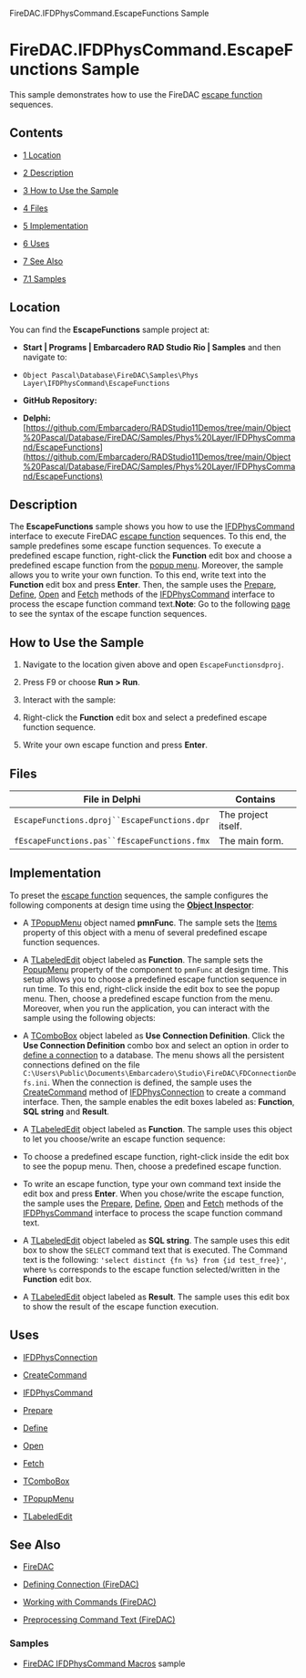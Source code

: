 FireDAC.IFDPhysCommand.EscapeFunctions Sample[]()
# FireDAC.IFDPhysCommand.EscapeFunctions Sample 


This sample demonstrates how to use the FireDAC [escape function](http://docwiki.embarcadero.com/RADStudio/en/Preprocessing_Command_Text_(FireDAC)#Escape_Sequences) sequences.
## Contents



* [1 Location](#Location)
* [2 Description](#Description)
* [3 How to Use the Sample](#How_to_Use_the_Sample)
* [4 Files](#Files)
* [5 Implementation](#Implementation)
* [6 Uses](#Uses)
* [7 See Also](#See_Also)

* [7.1 Samples](#Samples)


## Location 

You can find the **EscapeFunctions** sample project at:
* **Start | Programs | Embarcadero RAD Studio Rio | Samples** and then navigate to:

* `Object Pascal\Database\FireDAC\Samples\Phys Layer\IFDPhysCommand\EscapeFunctions`

* **GitHub Repository:**

* **Delphi:**[https://github.com/Embarcadero/RADStudio11Demos/tree/main/Object%20Pascal/Database/FireDAC/Samples/Phys%20Layer/IFDPhysCommand/EscapeFunctions](https://github.com/Embarcadero/RADStudio11Demos/tree/main/Object%20Pascal/Database/FireDAC/Samples/Phys%20Layer/IFDPhysCommand/EscapeFunctions)

## Description 

The **EscapeFunctions** sample shows you how to use the [IFDPhysCommand](http://docwiki.embarcadero.com/Libraries/en/FireDAC.Phys.Intf.IFDPhysCommand) interface to execute FireDAC [escape function](http://docwiki.embarcadero.com/RADStudio/en/Preprocessing_Command_Text_(FireDAC)#Escape_Sequences) sequences. To this end, the sample predefines some escape function sequences. To execute a predefined escape function, right-click the **Function** edit box and choose a predefined escape function from the [popup menu](http://docwiki.embarcadero.com/Libraries/en/Vcl.Menus.TPopupMenu). Moreover, the sample allows you to write your own function. To this end, write text into the **Function** edit box and press **Enter**. Then, the sample uses the [Prepare](http://docwiki.embarcadero.com/Libraries/en/FireDAC.Phys.Intf.IFDPhysCommand.Prepare), [Define](http://docwiki.embarcadero.com/Libraries/en/FireDAC.Phys.Intf.IFDPhysCommand.Define), [Open](http://docwiki.embarcadero.com/Libraries/en/FireDAC.Phys.Intf.IFDPhysCommand.Open) and [Fetch](http://docwiki.embarcadero.com/Libraries/en/FireDAC.Phys.Intf.IFDPhysCommand.Fetch) methods of the [IFDPhysCommand](http://docwiki.embarcadero.com/Libraries/en/FireDAC.Phys.Intf.IFDPhysCommand) interface to process the escape function command text.**Note**: Go to the following [page](http://docwiki.embarcadero.com/RADStudio/en/Preprocessing_Command_Text_(FireDAC)#Escape_Sequences) to see the syntax of the escape function sequences.
## How to Use the Sample 


1.  Navigate to the location given above and open `EscapeFunctionsdproj`.
2.  Press F9 or choose **Run > Run**.
3.  Interact with the sample:

1.  Right-click the **Function** edit box and select a predefined escape function sequence.
2.  Write your own escape function and press **Enter**.

## Files 



| File in Delphi                               | Contains            |
| -------------------------------------------- | ------------------- |
| `EscapeFunctions.dproj``EscapeFunctions.dpr` | The project itself. |
| `fEscapeFunctions.pas``fEscapeFunctions.fmx` | The main form.      |


## Implementation 

To preset the [escape function](http://docwiki.embarcadero.com/RADStudio/en/Preprocessing_Command_Text_(FireDAC)#Escape_Sequences) sequences, the sample configures the following components at design time using the **[Object Inspector](http://docwiki.embarcadero.com/RADStudio/en/Object_Inspector)**:
*  A [TPopupMenu](http://docwiki.embarcadero.com/Libraries/en/Vcl.Menus.TPopupMenu) object named **pmnFunc**. The sample sets the [Items](http://docwiki.embarcadero.com/Libraries/en/Vcl.Menus.TMenu.Items) property of this object with a menu of several predefined escape function sequences.
*  A [TLabeledEdit](http://docwiki.embarcadero.com/Libraries/en/Vcl.ExtCtrls.TLabeledEdit) object labeled as **Function**. The sample sets the [PopupMenu](http://docwiki.embarcadero.com/Libraries/en/Vcl.ExtCtrls.TLabeledEdit.PopupMenu) property of the component to `pmnFunc` at design time. This setup allows you to choose a predefined escape function sequence in run time. To this end, right-click inside the edit box to see the popup menu. Then, choose a predefined escape function from the menu.
Moreover, when you run the application, you can interact with the sample using the following objects:
*  A [TComboBox](http://docwiki.embarcadero.com/Libraries/en/Vcl.StdCtrls.TComboBox) object labeled as **Use Connection Definition**. Click the **Use Connection Definition** combo box and select an option in order to [define a connection](http://docwiki.embarcadero.com/RADStudio/en/Defining_Connection_(FireDAC)) to a database. The menu shows all the persistent connections defined on the file `C:\Users\Public\Documents\Embarcadero\Studio\FireDAC\FDConnectionDefs.ini`. When the connection is defined, the sample uses the [CreateCommand](http://docwiki.embarcadero.com/Libraries/en/FireDAC.Phys.Intf.IFDPhysConnection.CreateCommand) method of [IFDPhysConnection](http://docwiki.embarcadero.com/Libraries/en/FireDAC.Phys.Intf.IFDPhysConnection) to create a command interface. Then, the sample enables the edit boxes labeled as: **Function**, **SQL string** and **Result**.

*  A [TLabeledEdit](http://docwiki.embarcadero.com/Libraries/en/Vcl.ExtCtrls.TLabeledEdit) object labeled as **Function**. The sample uses this object to let you choose/write an escape function sequence:

*  To choose a predefined escape function, right-click inside the edit box to see the popup menu. Then, choose a predefined escape function.
*  To write an escape function, type your own command text inside the edit box and press **Enter**.
When you chose/write the escape function, the sample uses the [Prepare](http://docwiki.embarcadero.com/Libraries/en/FireDAC.Phys.Intf.IFDPhysCommand.Prepare), [Define](http://docwiki.embarcadero.com/Libraries/en/FireDAC.Phys.Intf.IFDPhysCommand.Define), [Open](http://docwiki.embarcadero.com/Libraries/en/FireDAC.Phys.Intf.IFDPhysCommand.Open) and [Fetch](http://docwiki.embarcadero.com/Libraries/en/FireDAC.Phys.Intf.IFDPhysCommand.Fetch) methods of the [IFDPhysCommand](http://docwiki.embarcadero.com/Libraries/en/FireDAC.Phys.Intf.IFDPhysCommand) interface to process the scape function command text.
*  A [TLabeledEdit](http://docwiki.embarcadero.com/Libraries/en/Vcl.ExtCtrls.TLabeledEdit) object labeled as **SQL string**. The sample uses this edit box to show the `SELECT` command text that is executed. The Command text is the following: `'select distinct {fn %s} from {id test_free}'`, where `%s` corresponds to the escape function selected/written in the **Function** edit box.
*  A [TLabeledEdit](http://docwiki.embarcadero.com/Libraries/en/Vcl.ExtCtrls.TLabeledEdit) object labeled as **Result**. The sample uses this edit box to show the result of the escape function execution.

## Uses 


* [IFDPhysConnection](http://docwiki.embarcadero.com/Libraries/en/FireDAC.Phys.Intf.IFDPhysConnection)

* [CreateCommand](http://docwiki.embarcadero.com/Libraries/en/FireDAC.Phys.Intf.IFDPhysConnection.CreateCommand)

* [IFDPhysCommand](http://docwiki.embarcadero.com/Libraries/en/FireDAC.Phys.Intf.IFDPhysCommand)

* [Prepare](http://docwiki.embarcadero.com/Libraries/en/FireDAC.Phys.Intf.IFDPhysCommand.Prepare)
* [Define](http://docwiki.embarcadero.com/Libraries/en/FireDAC.Phys.Intf.IFDPhysCommand.Define)
* [Open](http://docwiki.embarcadero.com/Libraries/en/FireDAC.Phys.Intf.IFDPhysCommand.Open)
* [Fetch](http://docwiki.embarcadero.com/Libraries/en/FireDAC.Phys.Intf.IFDPhysCommand.Fetch)

* [TComboBox](http://docwiki.embarcadero.com/Libraries/en/Vcl.StdCtrls.TComboBox)
* [TPopupMenu](http://docwiki.embarcadero.com/Libraries/en/Vcl.Menus.TPopupMenu)
* [TLabeledEdit](http://docwiki.embarcadero.com/Libraries/en/Vcl.ExtCtrls.TLabeledEdit)

## See Also 


* [FireDAC](http://docwiki.embarcadero.com/RADStudio/en/FireDAC)
* [Defining Connection (FireDAC)](http://docwiki.embarcadero.com/RADStudio/en/Defining_Connection_(FireDAC))
* [Working with Commands (FireDAC)](http://docwiki.embarcadero.com/RADStudio/en/Working_with_Commands_(FireDAC))

* [Preprocessing Command Text (FireDAC)](http://docwiki.embarcadero.com/RADStudio/en/Preprocessing_Command_Text_(FireDAC))

### Samples 


* [FireDAC IFDPhysCommand Macros](http://docwiki.embarcadero.com/CodeExamples/en/FireDAC.IFDPhysCommand.Macros_Sample) sample





